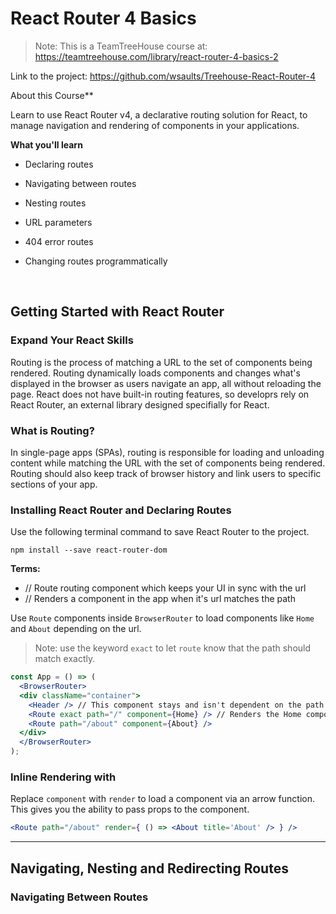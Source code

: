 # React Router 4 Basics

> Note: This is a TeamTreeHouse course at: https://teamtreehouse.com/library/react-router-4-basics-2

Link to the project: https://github.com/wsaults/Treehouse-React-Router-4

About this Course**

Learn to use React Router v4, a declarative routing solution for React, to manage navigation and rendering of components in your applications.



**What you'll learn**

- Declaring routes

- Navigating between routes

- Nesting routes

- URL parameters

- 404 error routes

- Changing routes programmatically

  ​



## Getting Started with React Router



### Expand Your React Skills

Routing is the process of matching a URL to the set of components being rendered. Routing dynamically loads components and changes what's displayed in the browser as users navigate an app, all without reloading the page. React does not have built-in routing features, so developrs rely on React Router, an external library designed specifially for React.



### What is Routing?

In single-page apps (SPAs), routing is responsible for loading and unloading content while matching the URL with the set of components being rendered. Routing should also keep track of browser history and link users to specific sections of your app.



### Installing React Router and Declaring Routes

Use the following terminal command to save React Router to the project.

```
npm install --save react-router-dom
```



**Terms:**

- <BrowserRouter> // Route routing component which keeps your UI in sync with the url
- <Route> // Renders a component in the app when it's url matches the path



Use `Route` components inside `BrowserRouter` to load components like `Home` and `About` depending on the url.

> Note: use the keyword `exact` to let `route` know that the path should match exactly.


```jsx
const App = () => (
  <BrowserRouter>
  <div className="container">
    <Header /> // This component stays and isn't dependent on the path.
    <Route exact path="/" component={Home} /> // Renders the Home component when the url is "/"
    <Route path="/about" component={About} />
  </div>
  </BrowserRouter>
);
```



### Inline Rendering with <Route>

Replace `component` with `render` to load a component via an arrow function. This gives you the ability to pass props to the component.

```jsx
<Route path="/about" render={ () => <About title='About' /> } />
```



------



## Navigating, Nesting and Redirecting Routes



### Navigating Between Routes

